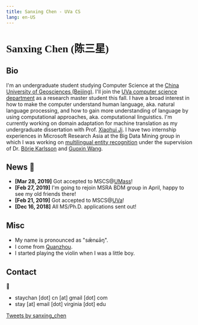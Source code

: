 ```yaml
---
title: Sanxing Chen - UVa CS
lang: en-US
---
```


# <div style="font-family:STFangsong;">Sanxing Chen (陈三星)</div>

## Bio

I'm an undergraduate student studying Computer Science at the [China University of Geosciences (Beijing)](http://www.cugb.edu.cn/EnglishWeb/index.html). I'll join the [UVa computer science department](https://engineering.virginia.edu/departments/computer-science) as a research master student this fall. I have a broad interest in how to make the computer understand human language, aka. natural language processing, and how to gain more understanding of language by using computational approaches, aka. computational linguistics. I'm currently working on domain adaptation for machine translation as my undergraduate dissertation with Prof. [Xiaohui Ji](https://www.researchgate.net/scientific-contributions/69798625_Xiaohui_Ji). I have two internship experiences in Microsoft Research Asia at the Big Data Mining group in which I was working on [multilingual entity recognition](https://github.com/Microsoft/Recognizers-Text) under the supervision of Dr. [Börje Karlsson](https://www.microsoft.com/en-us/research/people/borjekar/) and [Guoxin Wang](https://www.microsoft.com/en-us/research/people/guow/).

## News  :tada:

- **[Mar 28, 2019]** Got accepted to MSCS@[UMass](https://umass.edu)!
- **[Feb 27, 2019]** I'm going to rejoin MSRA BDM group in April, happy to see my old friends there!
- **[Feb 21, 2019]** Got accepted to MSCS@[UVa](http://virginia.edu)!
- **[Dec 16, 2018]** All MS/Ph.D. applications sent out!

## Misc

- My name is pronounced as "sǣnɕə̄ŋ".
- I come from [Quanzhou](https://en.wikipedia.org/wiki/Quanzhou).
- I started playing the violin when I was a little boy.

## Contact

:email:

- staychan [dot] cn [at] gmail [dot] com
- stay [at] email [dot] virginia [dot] edu

<a class="twitter-timeline" data-lang="en" data-width="390" data-height="600" data-link-color="#559421" href="https://twitter.com/sanxing_chen?ref_src=twsrc%5Etfw">Tweets by sanxing_chen</a> <script async src="https://platform.twitter.com/widgets.js" charset="utf-8"></script>